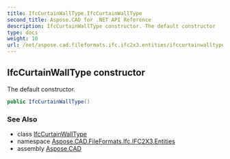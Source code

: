 ```yaml
---
title: IfcCurtainWallType.IfcCurtainWallType
second_title: Aspose.CAD for .NET API Reference
description: IfcCurtainWallType constructor. The default constructor
type: docs
weight: 10
url: /net/aspose.cad.fileformats.ifc.ifc2x3.entities/ifccurtainwalltype/ifccurtainwalltype/
---
```

## IfcCurtainWallType constructor

The default constructor.

```csharp
public IfcCurtainWallType()
```

### See Also

* class [IfcCurtainWallType](../)
* namespace [Aspose.CAD.FileFormats.Ifc.IFC2X3.Entities](../../ifccurtainwalltype/)
* assembly [Aspose.CAD](../../../)


